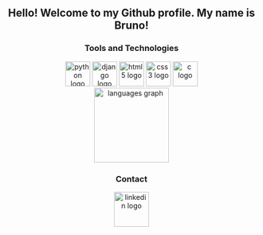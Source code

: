 <h2 align="center">Hello! Welcome to my Github profile. My name is Bruno!</h2>

<h3 align="center">Tools and Technologies</h3>

<div align="center">

  <img src="https://cdn.jsdelivr.net/gh/devicons/devicon/icons/python/python-original.svg" height="50" width="50" alt="python logo"/>
  <img src="https://cdn.jsdelivr.net/gh/devicons/devicon@latest/icons/django/django-plain.svg" height="50" width="50" alt="django logo"/>    
  <img src="https://cdn.jsdelivr.net/gh/devicons/devicon@latest/icons/html5/html5-original-wordmark.svg" height="50" width="50" alt="html5 logo"/>
  <img src="https://cdn.jsdelivr.net/gh/devicons/devicon@latest/icons/css3/css3-original-wordmark.svg" height="50" width="50" alt="css3 logo"/>
  <img src="https://cdn.jsdelivr.net/gh/devicons/devicon@latest/icons/c/c-original.svg" height="50" width="50" alt="c logo" />
          
</div>


<div align="center">
  <img src="https://github-readme-stats.vercel.app/api/top-langs?username=brunocoelhosi&locale=en&hide_title=false&layout=compact&card_width=320&langs_count=5&theme=dracula&hide_border=false&order=2" height="150" alt="languages graph"  />
</div>


<h3 align="center">Contact</h3>

<div align="center">
  <a href="https://www.linkedin.com/in/bruno-coelho-13009a207" target="_blank"><img src="https://cdn.jsdelivr.net/gh/devicons/devicon@latest/icons/linkedin/linkedin-original-wordmark.svg" width="70" height="70" alt="linkedin logo"/></a>
</div>

